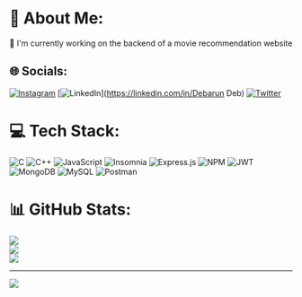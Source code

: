 # 💫 About Me:
🔭 I'm currently working on the backend of a movie recommendation website


## 🌐 Socials:
[![Instagram](https://img.shields.io/badge/Instagram-%23E4405F.svg?logo=Instagram&logoColor=white)](https://instagram.com/debarrunn) [![LinkedIn](https://img.shields.io/badge/LinkedIn-%230077B5.svg?logo=linkedin&logoColor=white)](https://linkedin.com/in/Debarun Deb) [![Twitter](https://img.shields.io/badge/Twitter-%231DA1F2.svg?logo=Twitter&logoColor=white)](https://twitter.com/debarundeb) 

# 💻 Tech Stack:
![C](https://img.shields.io/badge/c-%2300599C.svg?style=for-the-badge&logo=c&logoColor=white) ![C++](https://img.shields.io/badge/c++-%2300599C.svg?style=for-the-badge&logo=c%2B%2B&logoColor=white) ![JavaScript](https://img.shields.io/badge/javascript-%23323330.svg?style=for-the-badge&logo=javascript&logoColor=%23F7DF1E) ![Insomnia](https://img.shields.io/badge/Insomnia-black?style=for-the-badge&logo=insomnia&logoColor=5849BE) ![Express.js](https://img.shields.io/badge/express.js-%23404d59.svg?style=for-the-badge&logo=express&logoColor=%2361DAFB) ![NPM](https://img.shields.io/badge/NPM-%23000000.svg?style=for-the-badge&logo=npm&logoColor=white) ![JWT](https://img.shields.io/badge/JWT-black?style=for-the-badge&logo=JSON%20web%20tokens) ![MongoDB](https://img.shields.io/badge/MongoDB-%234ea94b.svg?style=for-the-badge&logo=mongodb&logoColor=white) ![MySQL](https://img.shields.io/badge/mysql-%2300f.svg?style=for-the-badge&logo=mysql&logoColor=white) ![Postman](https://img.shields.io/badge/Postman-FF6C37?style=for-the-badge&logo=postman&logoColor=white)
# 📊 GitHub Stats:
![](https://github-readme-stats.vercel.app/api?username=debarun-deb&theme=dark&hide_border=false&include_all_commits=false&count_private=false)<br/>
![](https://github-readme-streak-stats.herokuapp.com/?user=debarun-deb&theme=dark&hide_border=false)<br/>
![](https://github-readme-stats.vercel.app/api/top-langs/?username=debarun-deb&theme=dark&hide_border=false&include_all_commits=false&count_private=false&layout=compact)

---
[![](https://visitcount.itsvg.in/api?id=debarun-deb&icon=0&color=0)](https://visitcount.itsvg.in)

<!-- Proudly created with GPRM ( https://gprm.itsvg.in ) -->
